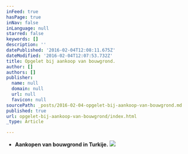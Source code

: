 ```yaml
---
inFeed: true
hasPage: true
inNav: false
inLanguage: null
starred: false
keywords: []
description: ''
datePublished: '2016-02-04T12:08:11.675Z'
dateModified: '2016-02-04T12:07:53.732Z'
title: Opgelet bij aankoop van bouwgrond.
author: []
authors: []
publisher:
  name: null
  domain: null
  url: null
  favicon: null
sourcePath: _posts/2016-02-04-opgelet-bij-aankoop-van-bouwgrond.md
published: true
url: opgelet-bij-aankoop-van-bouwgrond/index.html
_type: Article

---
```

* **Aankopen van bouwgrond in Turkije.**
![](https://the-grid-user-content.s3-us-west-2.amazonaws.com/98e52877-b6a3-4adf-a6d6-e28a0ea485e7.jpg)